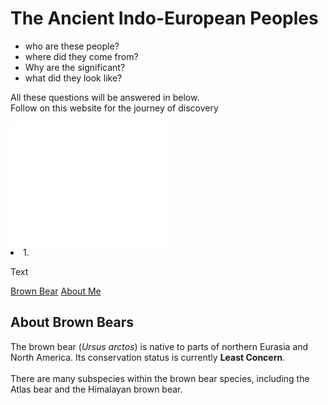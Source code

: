 <!DOCTYPE html>
<html>
<head>
  <h1>The Ancient Indo-European Peoples</h1>
</head>
<body>
  <ul>
  <li>who are these people?</li>
  <li>where did they come from?</li>
  <li>Why are the significant?</li>
  <li>what did they look like?</li>
  </ul>
  <p> All these questions will be answered in below. 
  <br> Follow on this website for the journey of discovery 
  </p>
  <div id="board">
  </div>
  <ebbed> 
    <embed type="video/webm" src="/media/cc0-videos/flower.mp4" width="250" height="200" />
    <li>
  <span>1.</span>
  <p>Text</p>
</li>
<body>
  <nav>
    <a href="./index.html">Brown Bear</a>
    <a href="./aboutme.html">About Me</a>
  </nav>
</nav>
  <div id="introduction">
    <h2>About Brown Bears</h2>
    <p>The brown bear (<em>Ursus arctos</em>) is native to parts of northern Eurasia and North America. Its conservation status is currently <strong>Least Concern</strong>.<br /><br /> There are many subspecies within the brown bear species, including the
      Atlas bear and the Himalayan brown bear.</p>

</body>
</html>
  
